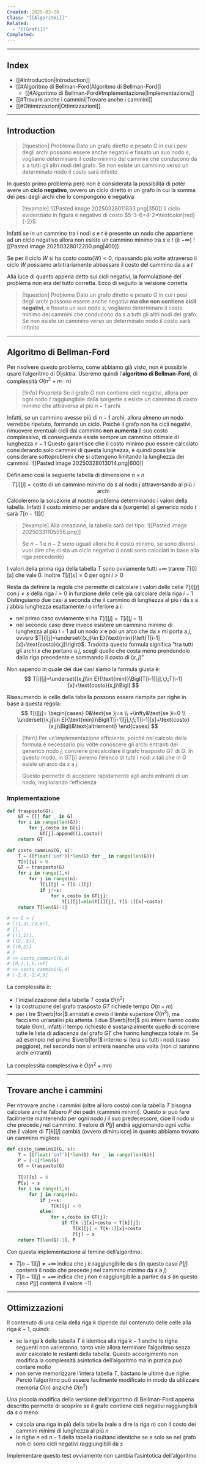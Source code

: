 ```yaml
---
Created: 2025-03-28
Class: "[[Algoritmi]]"
Related:
  - "[[Grafi]]"
Completed:
---
```

---
## Index
- [[#Introduction|Introduction]]
- [[#Algoritmo di Bellman-Ford|Algoritmo di Bellman-Ford]]
	- [[#Algoritmo di Bellman-Ford#Implementazione|Implementazione]]
- [[#Trovare anche i cammini|Trovare anche i cammini]]
- [[#Ottimizzazioni|Ottimizzazioni]]
---
## Introduction

>[!question] Problema
>Dato un grafo diretto e pesato $G$ in cui i pesi degli archi possono essere anche negativi e fissato un suo nodo $s$, vogliamo determinare il costo minimo dei cammini che conducono da $s$ a tutti gli altri nodi del grafo. Se non esiste un cammino verso un determinato nodo il costo sarà infinito

In questo primo problema però non è considerata la possibilità di poter avere un **ciclo negativo**, ovvero un ciclo diretto in un grafo in cui la somma dei pesi degli archi che lo compongono è negativa

>[!example]
>![[Pasted image 20250328011833.png|350]]
>Il ciclo evidenziato in figura è negativo di costo $5-3-6+4-2=\textcolor{red}{-2}$

Infatti se in un cammino tra i nodi $s$ e $t$ è presente un nodo che appartiene ad un ciclo negativo allora non esiste un cammino minimo tra $s$ e $t$ (è $-\infty$)
![[Pasted image 20250328012200.png|400]]

Se per il ciclo $W$ si ha costo $\text{costo}(W)<0$, ripassando più volte attraverso il ciclo $W$ possiamo arbitrariamente abbassare il costo del cammino da $s$ a $t$

Alla luce di quanto appena detto sui cicli negativi, la formulazione del problema non era del tutto corretta. Ecco di seguito la versione corretta

>[!question] Problema
>Dato un grafo diretto e pesato $G$ in cui i pesi degli archi possono essere anche negativi **ma che non contiene cicli negativi**, e fissato un suo nodo $s$, vogliamo determinare il costo minimo dei cammini che conducono da $s$ a tutti gli altri nodi del grafo. Se non esiste un cammino verso un determinato nodo il costo sarà infinito

---
## Algoritmo di Bellman-Ford
Per risolvere questo problema, come abbiamo già visto, non è possibile usare l’algoritmo di Dijsktra. Useremo quindi l’**algoritmo di Bellman-Ford**, di complessità $O(n^2+m\cdot n)$

>[!info] Proprietà
>Se il grafo $G$ non contiene cicli negativi, allora per ogni nodo $t$ raggiungibile dalla sorgente $s$ esiste un cammino di costo minimo che attraversa al più $n-1$ archi

Infatti, se un cammino avesse più di $n-1$ archi, allora almeno un nodo verrebbe ripetuto, formando un ciclo. Poiché il grafo non ha cicli negativi, rimuovere eventuali cicli dal cammino **non aumenta** il suo costo complessivo, di conseguenza esiste sempre un cammino ottimale di lunghezza $n-1$
Questo garantisce che il costo minimo può essere calcolato considerando solo cammini di questa lunghezza, è quindi possibile considerare sottoproblemi che si ottengono limitando la lunghezza dei cammini.
![[Pasted image 20250328013014.png|600]]

Definiamo così la seguente tabella di dimensione $n\times n$
$$
T[i][j]=\text{costo di un cammino minimo da }s\text{ al nodo }j\text{ attraversando al più }i\text{ archi}
$$
Calcoleremo la soluzione al nostro problema determinando i valori della tabella. Infatti il costo minimo per andare da $s$ (sorgente) al generico nodo $t$ sarà $T[n-1][t]$

>[!example]
>Alla creazione, la tabella sarà del tipo:
>![[Pasted image 20250331105556.png]]
>
>Se $n-1$ e $n-2$ sono uguali allora ho il costo minimo, se sono diversi vuol dire che ci sta un ciclo negativo (i costi sono calcolati in base alla riga precedente)

I valori della prima riga della tabella $T$ sono ovviamente tutti $+\infty$ tranne $T[0][s]$ che vale $0$. Inoltre $T[i][s]=0$ per ogni $i>0$

Resta da definire la regola che permette di calcolare i valori delle celle $T[i][j]$ con $j\neq s$ della riga $i>0$ in funzione delle celle già calcolare della riga $i-1$
Distinguiamo due casi a seconda che il cammino di lunghezza al più $i$ da $s$ a $j$ abbia lunghezza esattamente $i$ o inferiore a $i$:
- nel primo caso ovviamente si ha $T[i][j]=T[i][j-1]$
- nel secondo caso deve invece esistere un cammino minimo di lunghezza al più $i-1$ ad un nodo $x$ e poi un arco che da $x$ mi porta a $j$, ovvero $T[i][j]=\underset{(x,j)\in E}{\text{min}}\left(T[i-1][x]+\text{costo}(x,j)\right)$. Tradotta questo formula significa “tra tutti gli archi $x$ che portano a $j$, scegli quello che costa meno prendendolo dalla riga precedente e sommando il costo di $(x,j)$”

Non sapendo in quale dei due casi siamo la formula giusta è:
$$
T[i][j]=\underset{(x,j)\in E}{\text{min}}\Bigl(T[i-1][j],\;\;T[i-1][x]+\text{costo}(x,j)\Bigl)
$$

Riassumendo le celle della tabella possono essere riempite per righe in base a questa regola:
$$
T[i][j]=
\begin{cases}
0&\text{se }j=s \\
+\infty&\text{se }i=0 \\
\underset{(x,j)\in E}{\text{min}}\Bigl(T[i-1][j],\;\;T[i-1][x]+\text{costo}(x,j)\Bigl)&\text{altriementi}
\end{cases}
$$

>[!hint]
>Per un’implementazione efficiente, poiché nel calcolo della formula è necessario più volte conoscere gli archi entranti del generico nodo $j$, conviene precalcolare il grafo trasposto $GT$ di $G$. In questo modo, in $GT[j]$ avremo l’elenco di tutti i nodi $x$ tali che in $G$ esiste un arco da $x$ a $j$.
>
>Questo permette di accedere rapidamente agli archi entranti di un nodo, migliorando l’efficienza

### Implementazione

```python
def trasposto(G):
	GT = [[] for _ in G]
	for i in range(len(G)):
		for j,costo in G[i]:
			GT[j].append((i,costo))
	return GT

def costo_cammini(G, s):
	T = [[float('inf')]*len(G) for _ in range(len(G))]
	T[0][s] = 0
	GT = trasposto(G)
	for i in range(1,n)
		for j in range(n):
			T[i][j] = T[i-1][j]
			if j!=s:
				for x,costo in GT[j]:
					T[i][j]=min(T[i][j], T[i-1][x]+costo)
	return T[len(G)-1]

# >> G = [
# [(1,3),(3,6)],
# [],
# [(1,1)],
# [(2,-5)],
# [(0,2)]
# ]
# >> costo_cammini(G,0)
# [0,2,1,6,inf]
# >> costo_cammini(G,4)
# [-2,0,-1,4,0]
```
La complessità è:
- l’inizializzazione della tabella $T$ costa $\Theta(n^2)$
- la costruzione del grafo trasposto $GT$ richiede tempo $O(n+m)$
- per i tre $\verb|for|$ annidati è ovvio il limite superiore $O(n^3)$, ma facciamo un’analisi più attenta. I due $\verb|for|$ più interni hanno costo totale $\Theta(m)$, infatti il tempo richiesto è sostanzialmente quello di scorrere tutte le lista di adiacenza del grafo $GT$ che hanno lunghezza totale $m$. Se ad esempio nel primo $\verb|for|$ interno si itera su tutti i nodi (caso peggiore), nel secondo non si entrerà neanche una volta (non ci saranno archi entranti)

La complessità complessiva è $O(n^2+mn)$

---
## Trovare anche i cammini
Per ritrovare anche i cammini (oltre al loro costo) con la tabella $T$ bisogna calcolare anche l’albero $P$ dei padri (cammini minimi). Questo si può fare facilmente mantenendo per ogni nodo $j$ il suo predecessore, cioè il nodo $u$ che precede $j$ nel cammino. Il valore di $P[j]$ andrà aggiornando ogni volta che il valore di $T[k][j]$ cambia (ovvero diminuisce) in quanto abbiamo trovato un cammino migliore

```python
def costo_cammini1(G, s):
	T = [[float('inf')]*len(G) for _ in range(len(G))]
	P = [-1]*len(G)
	GT = trasposto(G)
	
	T[0][s] = 0
	P[s] = s
	for i in range(1,n)
		for j in range(n):
			if j==s:
				T[k][j] = 0
			else:
				for x,costo in GT[j]:
					if T[k-1][x]+costo < T[k][j]:
						T[k][j] = T[k-1][x]+costo
						P[j] = x
	return T[len(G)-1], P
```
Con questa implementazione al temine dell’algoritmo:
- $T[n-1][j]\neq+\infty$ indica che $j$ è raggiungibile da $s$ (in questo caso $P[j]$ conterrà il nodo che precede $j$ nel cammino minimo da $s$ a $j$)
- $T[n-1][j]=+\infty$ indica che $j$ non è raggiungibile a partire da $s$ (in questo caso $P[j]$ conterrà il valore $-1$)

---
## Ottimizzazioni
Il contenuto di una cella della riga $k$ dipende dal contenuto delle celle alla riga $k-1$, quindi:
- se la riga $k$ della tabella $T$ è identica alla riga $k-1$ anche le righe seguenti non varieranno, tanto vale allora terminare l’algoritmo senza aver calcolato le restanti della tabella. Questo accorgimento non modifica la complessità asintotica dell’algoritmo ma in pratica può contare molto
- non serve memorizzare l’intera tabella $T$, bastano le ultime due righe. Perciò l’algoritmo può essere facilmente modificato in modo da utilizzare memoria $O(n)$ anziché $O(n^2)$

Una piccola modifica della versione dell’algoritmo di Bellman-Ford appena descritto permette di scoprire se il grafo contiene cicli negativi raggiungibili da $s$ o meno:
- calcola una riga in più della tabella (vale a dire la riga $n$) con il costo dei cammini minimi di lunghezza al più $n$
- le righe $n$ ed $n-1$ della tabella risultano identiche se e solo se nel grafo non ci sono cicli negativi raggiungibili da $s$

Implementare questo test ovviamente non cambia l’asintotica dell’algoritmo
